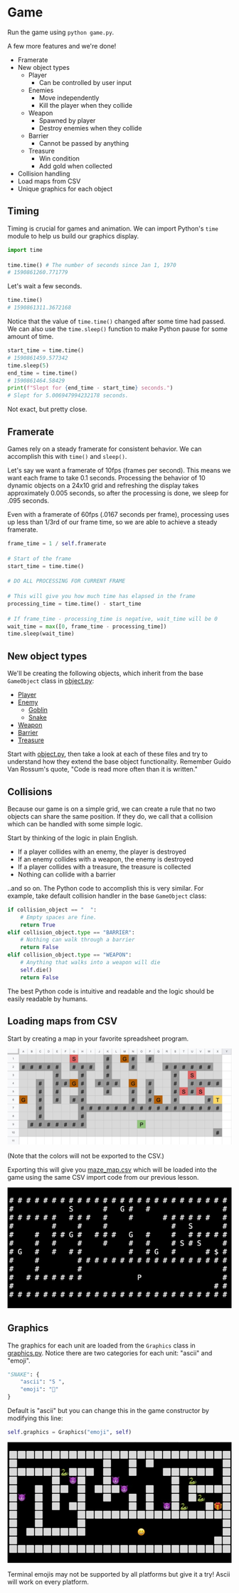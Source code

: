 # Game

Run the game using `python game.py`.

A few more features and we're done!

* Framerate
* New object types
  * Player
    * Can be controlled by user input
  * Enemies
    * Move independently
    * Kill the player when they collide
  * Weapon
    * Spawned by player
    * Destroy enemies when they collide
  * Barrier
    * Cannot be passed by anything
  * Treasure
    * Win condition
    * Add gold when collected
* Collision handling
* Load maps from CSV
* Unique graphics for each object


## Timing

Timing is crucial for games and animation. We can import Python's `time` module to help us build our graphics display.

```python
import time

time.time() # The number of seconds since Jan 1, 1970
# 1590861260.771779
```

Let's wait a few seconds.

```python
time.time()
# 1590861311.3672168
```

Notice that the value of `time.time()` changed after some time had passed. We can also use the `time.sleep()` function to make Python pause for some amount of time.

```python
start_time = time.time()
# 1590861459.577342
time.sleep(5)
end_time = time.time()
# 1590861464.58429
print(f"Slept for {end_time - start_time} seconds.")
# Slept for 5.006947994232178 seconds.
```
Not exact, but pretty close.

## Framerate

Games rely on a steady framerate for consistent behavior. We can accomplish this with `time()` and `sleep()`.

Let's say we want a framerate of 10fps (frames per second). This means we want each frame to take 0.1 seconds. Processing the behavior of 10 dynamic objects on a 24x10 grid and refreshing the display takes approximately 0.005 seconds, so after the processing is done, we sleep for .095 seconds.

Even with a framerate of 60fps (.0167 seconds per frame), processing uses up less than 1/3rd of our frame time, so we are able to achieve a steady framerate.

```python
frame_time = 1 / self.framerate

# Start of the frame
start_time = time.time()

# DO ALL PROCESSING FOR CURRENT FRAME

# This will give you how much time has elapsed in the frame
processing_time = time.time() - start_time

# If frame_time - processing_time is negative, wait_time will be 0
wait_time = max([0, frame_time - processing_time])
time.sleep(wait_time)
```

## New object types

We'll be creating the following objects, which inherit from the base `GameObject` class in [object.py](./object.py):

* [Player](./player.py)
* [Enemy](./enemy.py)
  * [Goblin](./goblin.py)
  * [Snake](./snake.py)
* [Weapon](./weapon.py)
* [Barrier](./barrier.py)
* [Treasure](./treasure.py)

Start with [object.py](./object.py), then take a look at each of these files and try to understand how they extend the base object functionality. Remember Guido Van Rossum's quote, "Code is read more often than it is written."


## Collisions

Because our game is on a simple grid, we can create a rule that no two objects can share the same position. If they do, we call that a collision which can be handled with some simple logic.

Start by thinking of the logic in plain English.

* If a player collides with an enemy, the player is destroyed
* If an enemy collides with a weapon, the enemy is destroyed
* If a player collides with a treasure, the treasure is collected
* Nothing can collide with a barrier

..and so on. The Python code to accomplish this is very similar. For example, take default collision handler in the base `GameObject` class:

```python
if collision_object == "  ":
    # Empty spaces are fine.
    return True
elif collision_object.type == "BARRIER":
    # Nothing can walk through a barrier
    return False
elif collision_object.type == "WEAPON":
    # Anything that walks into a weapon will die
    self.die()
    return False
```

The best Python code is intuitive and readable and the logic should be easily readable by humans.

## Loading maps from CSV

Start by creating a map in your favorite spreadsheet program.

![Python Game CSV](./img/maze_map_csv.jpg)

(Note that the colors will not be exported to the CSV.)

Exporting this will give you [maze_map.csv](./data/maze_map.csv) which will be loaded into the game using the same CSV import code from our previous lesson.

![Python Game ASCII](./img/maze_game_display.jpg)

## Graphics

The graphics for each unit are loaded from the `Graphics` class in [graphics.py](./graphics.py). Notice there are two categories for each unit: "ascii" and "emoji".

```python
"SNAKE": {
    "ascii": "S ",
    "emoji": "🐍"
}
```
Default is "ascii" but you can change this in the game constructor by modifying this line:

```python
self.graphics = Graphics("emoji", self)
```

![Python Game Emoji](./img/maze_game_emoji.jpg)


Terminal emojis may not be supported by all platforms but give it a try! Ascii will work on every platform.


